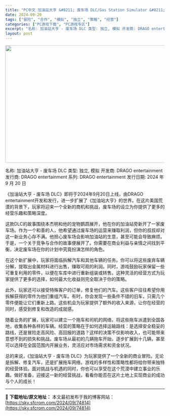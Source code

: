 ```yaml
---
title: "PC中文 加油站大亨 &#8211; 废车场 DLC/Gas Station Simulator &#8211; Car Junkyard DLC 13.43G"
date: 2024-09-20
tags: ["冒险", "合作", "模拟", "独立", "策略", "经营"]
categories: ["PC游戏下载", "PC游戏专区"]
excerpt: "名称: 加油站大亨 - 废车场 DLC 类型: 独立, 模拟 开发商: DRAGO entertainment 发行商: DRAGO entertainment 系列: DRAGO entertainment 发行日期: 2024 年 9 月 20 日 《加油站大亨 - 废车场 DLC》即将于202&hellip;"
layout: post
---
```


<img class="aligncenter size-full wp-image-74815" src="https://sky.sfcrom.com/wp-content/uploads/2024/09/2024092003242348.webp" alt="" width="660" height="370" />

名称: 加油站大亨 - 废车场 DLC
类型: 独立, 模拟
开发商: DRAGO entertainment
发行商: DRAGO entertainment
系列: DRAGO entertainment
发行日期: 2024 年 9 月 20 日

《加油站大亨 - 废车场 DLC》即将于2024年9月20日上线，由DRAGO entertainment开发和发行，进一步扩展了《加油站大亨》的世界。在这片美国荒漠的背景下，玩家将迎来一个全新的商机和挑战，废车场的设立为你提供了更多的经营乐趣和策略深度。

这款DLC的故事围绕本杰明和他的宠物鹦鹉展开，他在你的加油站旁新开了一家废车场。作为一个和善的人，他希望通过废车场的运营来赚取利润，但你的叔叔却对这一新业务心存不满。他担心废车场会影响加油站的生意，甚至可能会导致麻烦。于是，一个关于竞争与合作的故事便展开了。你需要在商业利益与亲情之间找到平衡，决定废车场在你的计划中究竟扮演怎样的角色。

在这个新扩展中，玩家将面临拆解汽车和其他车辆的任务。你可以将这些废弃车辆分解，提取出金属材料进行出售，赚取可观的利润。同时，游戏鼓励玩家保留一些可重复利用的零件，以便在车库中进行重新组装或转售。这种灵活的经营方式为玩家提供了更多的选择，如何最大化收益则完全取决于你的策略。

此外，玩家还可以接受特殊客户的订单，修复他们的汽车。这些客户往往希望你用拆解获得的零件为他们重组汽车。有时，你会发现一些条件不错的旧车，只需几个零件便能让它们重新上路。这些机会为玩家提供了额外的收入来源，让你在经营的同时，感受到修复和改造的成就感。

随着业务的扩展，玩家可以建立一个拖车和司机的网络，将这些拖车派遣到全国各地，收集各种各样的车辆。经营的策略在于如何选择运输路线：是选择安全稳妥的路线，还是冒险走高风险、高回报的道路？这样的决策不仅影响收入，也可能带来意想不到的损失和挑战。废车场从最初的几辆拖车开始，逐步扩展到十几辆，甚至可以选择在全国范围内开展业务，灵活应对市场需求和资金状况。

总的来说，《加油站大亨 - 废车场 DLC》为玩家提供了一个全新的商业冒险。无论是拆解、修复汽车，还是扩展拖车网络，游戏的多样性和策略性都将给你带来独特的经营体验。面对挑战与机遇的同时，你也可以享受在这个荒漠中建立事业的乐趣。做好准备，迎接这一新的经营挑战，看看你能否在这片土地上实现商业的成功与个人的成长！

---
📖 **下载地址/原文地址：** 本文最初发布于我的博客网站：[https://sky.sfcrom.com/2024/09/74814](https://sky.sfcrom.com/2024/09/74814)
